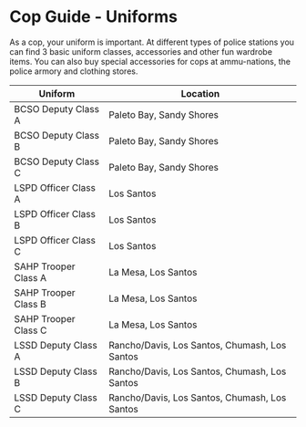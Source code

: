# Cop Guide - Uniforms
As a cop, your uniform is important. At different types of police stations you can find 3 basic uniform classes, accessories and other fun wardrobe items. You can also buy special accessories for cops at ammu-nations, the police armory and clothing stores.

| Uniform              | Location                                      |
|----------------------|-----------------------------------------------|
| BCSO Deputy Class A  | Paleto Bay, Sandy Shores                      |
| BCSO Deputy Class B  | Paleto Bay, Sandy Shores                      |
| BCSO Deputy Class C  | Paleto Bay, Sandy Shores                      |
| LSPD Officer Class A | Los Santos                                    |
| LSPD Officer Class B | Los Santos                                    |
| LSPD Officer Class C | Los Santos                                    |
| SAHP Trooper Class A | La Mesa, Los Santos                           |
| SAHP Trooper Class B | La Mesa, Los Santos                           |
| SAHP Trooper Class C | La Mesa, Los Santos                           |
| LSSD Deputy Class A  | Rancho/Davis, Los Santos, Chumash, Los Santos |
| LSSD Deputy Class B  | Rancho/Davis, Los Santos, Chumash, Los Santos |
| LSSD Deputy Class C  | Rancho/Davis, Los Santos, Chumash, Los Santos |
